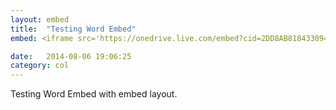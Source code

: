 ```yaml
---
layout: embed
title:  "Testing Word Embed"
embed: <iframe src='https://onedrive.live.com/embed?cid=2DD8AB8184330945&resid=2DD8AB8184330945%21475&authkey=ABhIytxiiupe6iY&em=2&wdStartOn=1&wdEmbedCode=0&wdPrint=0' width='476px' height='288px' frameborder='0'>This is an embedded <a target='_blank' href='http://office.com'>Microsoft Office</a> document, powered by <a target='_blank' href='http://office.com/webapps'>Office Online</a>.</iframe>

date:   2014-08-06 19:06:25
category: col
---
```

Testing Word Embed with embed layout.
